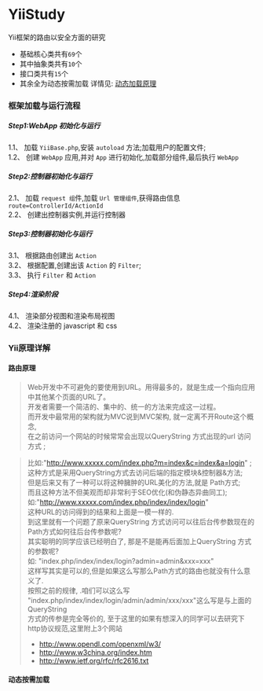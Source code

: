 # YiiStudy
Yii框架的路由以安全方面的研究  
* 基础核心类共有`69`个
* 其中抽象类共有`10`个
* 接口类共有`15`个  
* 其余全为动态按需加载 详情见: <a href="#user-content-dongtaijiazai">动态加载原理</a> 

### 框架加载与运行流程  
##### Step1:WebApp 初始化与运行  
1.1、 加载 `YiiBase.php`,安装 `autoload` 方法;加载用户的配置文件;  
1.2、 创建 `WebApp` 应用,并对 `App` 进行初始化,加载部分组件,最后执行 `WebApp`  
##### Step2:控制器初始化与运行  
2.1、 加载 `request 组`件,加载 `Url 管理组件`,获得路由信息 `route=ControllerId/ActionId`  
2.2、 创建出控制器实例,并运行控制器  
##### Step3:控制器初始化与运行  
3.1、 根据路由创建出 `Action`  
3.2、 根据配置,创建出该 `Action` 的 `Filter`;  
3.3、 执行 `Filter` 和 `Action`  
##### Step4:渲染阶段  
4.1、 渲染部分视图和渲染布局视图  
4.2、 渲染注册的 javascript 和 css  

### Yii原理详解
#### <a name="route"></a>路由原理
> Web开发中不可避免的要使用到URL。用得最多的，就是生成一个指向应用中其他某个页面的URL了。  
> 开发者需要一个简洁的、集中的、统一的方法来完成这一过程。  
> 而开发中最常用的架构就为MVC说到MVC架构, 就一定离不开Route这个概念,   
> 在之前访问一个网站的时候常常会出现以QueryString 方式出现的url 访问方式 ;   

> 比如:"http://www.xxxxx.com/index.php?m=index&c=index&a=login" ;   
> 这种方式是采用QueryString方式去访问后端的指定模块&控制器&方法;  
> 但是后来又有了一种可以将这种臃肿的URL美化的方法,就是 Path方式;   
> 而且这种方法不但美观而却非常利于SEO优化(和伪静态异曲同工);  
> 如:"http://www.xxxxx.com/index.php/index/index/login"  
> 这种URL的访问得到的结果和上面是一模一样的.  
> 到这里就有一个问题了原来QueryString 方式访问可以往后台传参数现在的Path方式如何往后台传参数呢?  
> 其实聪明的同学应该已经明白了, 那是不是能再后面加上QueryString 方式的参数呢?  
> 如: "index.php/index/index/login?admin=admin&xxx=xxx"  
> 这样写其实是可以的,但是如果这么写那么Path方式的路由也就没有什么意义了.  
> 按照之前的规律, .咱们可以这么写 "index.php/index/index/login/admin/admin/xxx/xxx"这么写是与上面的QueryString  
> 方式的传参是完全等价的, 至于这里的如果有想深入的同学可以去研究下http协议规范,这里附上3个网站 
> * http://www.opendl.com/openxml/w3/
> * http://www.w3china.org/index.htm
> * http://www.ietf.org/rfc/rfc2616.txt

#### <a name="dongtaijiazai"></a>动态按需加载

 
  
